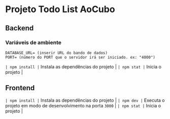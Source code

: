# Projeto Todo List AoCubo

## Backend

### Variáveis de ambiente 
```
DATABASE_URL= (inserir URL do bando de dados)
PORT= (número do PORT que o servidor irá ser iniciado. ex: "4000")
```

`| npm install |` Instala as dependências do projeto |
`| npm stat |` Inicia o projeto |

## Frontend

`| npm install |` Instala as dependências do projeto |
`| npm dev |` Executa o projeto em modo de desenvolvimento na porta `3000` |
`| npm stat |` Inicia o projeto |
